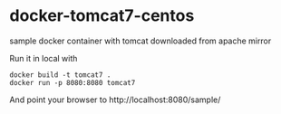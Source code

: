 docker-tomcat7-centos
=====================

sample docker container with tomcat downloaded from apache mirror 

Run it in local with

    docker build -t tomcat7 .
    docker run -p 8080:8080 tomcat7

And point your browser to http://localhost:8080/sample/
